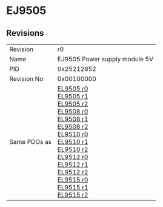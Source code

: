# EJ9505

## Revisions
<table>
<tr>
<td>Revision</td>
<td>r0</td>
</tr>
<tr>
<td>Name</td>
<td>EJ9505 Power supply module 5V</td>
</tr>
<tr>
<td>PID</td>
<td>0x25212852</td>
</tr>
<tr>
<td>Revision No</td>
<td>0x00100000</td>
</tr>
<tr>
<td>Same PDOs as</td>
<td><a href="EL9505.md">EL9505 r0</a><br/><a href="EL9505.md">EL9505 r1</a><br/><a href="EL9505.md">EL9505 r2</a><br/><a href="EL9508.md">EL9508 r0</a><br/><a href="EL9508.md">EL9508 r1</a><br/><a href="EL9508.md">EL9508 r2</a><br/><a href="EL9510.md">EL9510 r0</a><br/><a href="EL9510.md">EL9510 r1</a><br/><a href="EL9510.md">EL9510 r2</a><br/><a href="EL9512.md">EL9512 r0</a><br/><a href="EL9512.md">EL9512 r1</a><br/><a href="EL9512.md">EL9512 r2</a><br/><a href="EL9515.md">EL9515 r0</a><br/><a href="EL9515.md">EL9515 r1</a><br/><a href="EL9515.md">EL9515 r2</a></td>
</tr>
</table>
